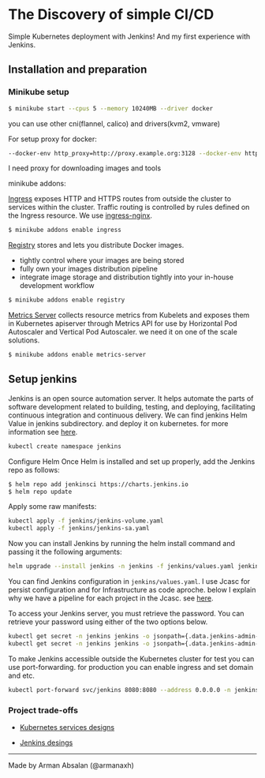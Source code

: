 # The Discovery of simple CI/CD

Simple Kubernetes deployment with Jenkins! And my first experience with Jenkins.

## Installation and preparation


### Minikube setup

```bash
$ minikube start --cpus 5 --memory 10240MB --driver docker
```
you can use other cni(flannel, calico) and drivers(kvm2, vmware)

For setup proxy for docker:
```bash
--docker-env http_proxy=http://proxy.example.org:3128 --docker-env https_proxy=http://proxy.example.org:3128 --docker-env no_proxy=*.test.example.com,.example2.com,localhost,127.0.0.1,10.96.0.0/12,192.168.59.0/24,192.168.39.0/24,registry,local,registry.local
```
I need proxy for downloading images and tools

minikube addons:

[Ingress](https://kubernetes.io/docs/concepts/services-networking/ingress/) exposes HTTP and HTTPS routes from outside the cluster to services within the cluster. Traffic routing is controlled by rules defined on the Ingress resource. We use [ingress-nginx](https://github.com/kubernetes/ingress-nginx).

```bash
$ minikube addons enable ingress
```
[Registry](https://docs.docker.com/registry/) stores and lets you distribute Docker images. 
- tightly control where your images are being stored
- fully own your images distribution pipeline
- integrate image storage and distribution tightly into your in-house development workflow

```bash
$ minikube addons enable registry
```


[Metrics Server](https://github.com/kubernetes-sigs/metrics-server) collects resource metrics from Kubelets and exposes them in Kubernetes apiserver through Metrics API for use by Horizontal Pod Autoscaler and Vertical Pod Autoscaler. we need it on one of the scale solutions.
```bash
$ minikube addons enable metrics-server
```

## Setup jenkins
Jenkins is an open source automation server. It helps automate the parts of software development related to building, testing, and deploying, facilitating continuous integration and continuous delivery.
We can find jenkins Helm Value in jenkins subdirectory. and deploy it on kubernetes. for more information see [here](https://www.jenkins.io/doc/book/installing/kubernetes/).
```bash
kubectl create namespace jenkins
```
Configure Helm
Once Helm is installed and set up properly, add the Jenkins repo as follows:
```bash
$ helm repo add jenkinsci https://charts.jenkins.io
$ helm repo update
```
Apply some raw manifests:
```bash
kubectl apply -f jenkins/jenkins-volume.yaml
kubectl apply -f jenkins/jenkins-sa.yaml
```
Now you can install Jenkins by running the helm install command and passing it the following arguments:
```bash
helm upgrade --install jenkins -n jenkins -f jenkins/values.yaml jenkinsci/jenkins
```
You can find Jenkins configuration in `jenkins/values.yaml`. I use Jcasc for persist configuration and for Infrastructure as code aproche. below I explain why we have a pipeline for each project in the Jcasc. see [here](https://github.com/armanaxh/duckface/blob/main/jenkins/values.yaml#L321).

To access your Jenkins server, you must retrieve the password. You can retrieve your password using either of the two options below.
```bash
kubectl get secret -n jenkins jenkins -o jsonpath={.data.jenkins-admin-username} | base64 --decode
kubectl get secret -n jenkins jenkins -o jsonpath={.data.jenkins-admin-password} | base64 --decode
```
To make Jenkins accessible outside the Kubernetes cluster for test you can use port-forwarding. for production you can enable ingress and set domain and etc.
```bash
kubectl port-forward svc/jenkins 8080:8080 --address 0.0.0.0 -n jenkins
```
### Project trade-offs

- [Kubernetes services designs](https://github.com/armanaxh/duckface/tree/main/samplewebapp)

- [Jenkins desings](https://github.com/armanaxh/duckface/tree/main/jenkins)

-----
Made by Arman Absalan (@armanaxh)